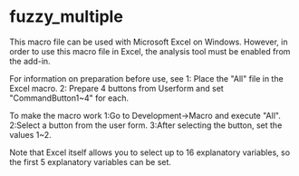# fuzzy_multiple
This macro file can be used with Microsoft Excel on Windows.
However, in order to use this macro file in Excel, the analysis tool must be enabled from the add-in.

For information on preparation before use, see
1: Place the "All" file in the Excel macro.
2: Prepare 4 buttons from Userform and set "CommandButton1~4" for each.

To make the macro work
1:Go to Development→Macro and execute "All".
2:Select a button from the user form.
3:After selecting the button, set the values 1~2.

Note that Excel itself allows you to select up to 16 explanatory variables, so the first 5 explanatory variables can be set.
